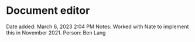 # Document editor

Date added: March 6, 2023 2:04 PM
Notes: Worked with Nate to implement this in November 2021.
Person: Ben Lang